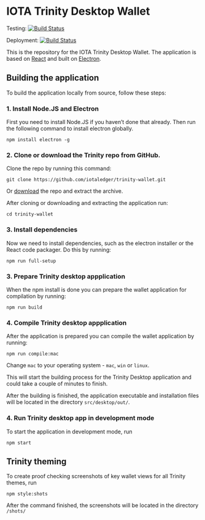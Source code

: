 # IOTA Trinity Desktop Wallet

Testing: [![Build Status](https://badge.buildkite.com/7116f57245f08626a7ef985f3805bfc836f1d1402224012e6a.svg)](https://buildkite.com/iota-foundation/trinity-desktop-primary)

Deployment: [![Build Status](https://badge.buildkite.com/2c9f4392dc33c7d5f164c5e59da78bf11219086a6756362d11.svg)](https://buildkite.com/iota-foundation/trinity-desktop-deployment)

This is the repository for the IOTA Trinity Desktop Wallet. The application is based on [React](https://reactjs.org) and built on [Electron](https://electronjs.org/).

## Building the application

To build the application locally from source, follow these steps:

### 1. Install Node.JS and Electron

First you need to install Node.JS if you haven’t done that already.
Then run the following command to install electron globally.

```
npm install electron -g
```

### 2. Clone or download the Trinity repo from GitHub.

Clone the repo by running this command:

```
git clone https://github.com/iotaledger/trinity-wallet.git
```

Or [download](https://github.com/iotaledger/trinity-wallet/archive/develop.zip) the repo and extract the archive.

After cloning or downloading and extracting the application run:

```
cd trinity-wallet
```

### 3. Install dependencies

Now we need to install dependencies, such as the electron installer or the React code packager. Do this by running:

```
npm run full-setup
```

### 3. Prepare Trinity desktop appplication

When the npm install is done you can prepare the wallet application for compilation by running:

```
npm run build
```


### 4. Compile Trinity desktop appplication

After the application is prepared you can compile the wallet application by running:

```
npm run compile:mac
```

Change `mac` to your operating system - `mac`, `win` or `linux`.

This will start the building process for the Trinity Desktop application and could take a couple of minutes to finish.

After the building is finished, the application executable and installation files will be located in the directory `src/desktop/out/`.

### 4. Run Trinity desktop app in development mode

To start the application in development mode, run

```
npm start
```

## Trinity theming

To create proof checking screenshots of key wallet views for all Trinity themes, run

```
npm style:shots
```

After the command finished, the screenshots will be located in the directory `/shots/`
